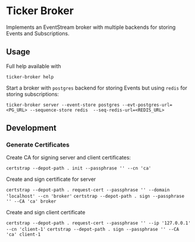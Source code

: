 # Ticker Broker

Implements an EventStream broker with multiple backends for storing Events and Subscriptions. 

## Usage

Full help available with

`ticker-broker help`

Start a broker with `postgres` backend for storing Events but using `redis` for storing subscriptions:

`ticker-broker server --event-store postgres --evt-postgres-url=<PG_URL> --sequence-store redis 
--seq-redis-url=<REDIS_URL>`

## Development

### Generate Certificates

Create CA for signing server and client certificates:

`certstrap --depot-path . init --passphrase '' --cn 'ca'`

Create and sign certificate for server

`certstrap --depot-path . request-cert --passphrase '' --domain 'localhost' --cn 'broker'`
`certstrap --depot-path . sign --passphrase '' --CA 'ca' broker`

Create and sign client certificate

`certstrap --depot-path . request-cert --passphrase '' --ip '127.0.0.1' --cn 'client-1'`
`certstrap --depot-path . sign --passphrase '' --CA 'ca' client-1`